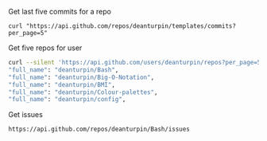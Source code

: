 Get last five commits for a repo
```
curl "https://api.github.com/repos/deanturpin/templates/commits?per_page=5"
```

Get five repos for user
```bash
curl --silent 'https://api.github.com/users/deanturpin/repos?per_page=5'  | grep full_name 
"full_name": "deanturpin/Bash",
"full_name": "deanturpin/Big-O-Notation",
"full_name": "deanturpin/BMI",
"full_name": "deanturpin/Colour-palettes",
"full_name": "deanturpin/config",
```

Get issues
```
https://api.github.com/repos/deanturpin/Bash/issues
```
